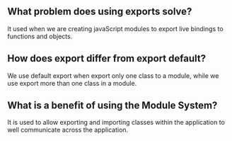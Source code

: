 ## What problem does using exports solve?
It used when we are creating javaScript modules to export live bindings to functions and objects.


## How does export differ from export default?
We use default export when export only one class to a module, while we use export more than one class in a module. 

## What is a benefit of using the Module System?
It is used to allow exporting and importing classes within the application to well communicate across the application.